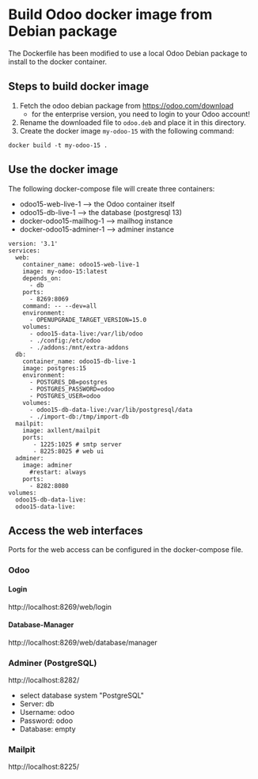 # Build Odoo docker image from Debian package

The Dockerfile has been modified to use a local Odoo Debian package to install to the docker container.

## Steps to build docker image

1. Fetch the odoo debian package from https://odoo.com/download
   * for the enterprise version, you need to login to your Odoo account!
2. Rename the downloaded file to `odoo.deb` and place it in this directory.
3. Create the docker image `my-odoo-15` with the following command:

```
docker build -t my-odoo-15 .
```

## Use the docker image

The following docker-compose file will create three containers:
* odoo15-web-live-1 --> the Odoo container itself
* odoo15-db-live-1 --> the database (postgresql 13)
* docker-odoo15-mailhog-1 --> mailhog instance
* docker-odoo15-adminer-1 --> adminer instance

```
version: '3.1'
services:
  web:
    container_name: odoo15-web-live-1
    image: my-odoo-15:latest
    depends_on:
      - db
    ports:
      - 8269:8069
    command: -- --dev=all
    environment:
      - OPENUPGRADE_TARGET_VERSION=15.0
    volumes:
      - odoo15-data-live:/var/lib/odoo
      - ./config:/etc/odoo
      - ./addons:/mnt/extra-addons
  db:
    container_name: odoo15-db-live-1
    image: postgres:15
    environment:
      - POSTGRES_DB=postgres
      - POSTGRES_PASSWORD=odoo
      - POSTGRES_USER=odoo
    volumes:
      - odoo15-db-data-live:/var/lib/postgresql/data
      - ./import-db:/tmp/import-db
  mailpit:
    image: axllent/mailpit
    ports:
       - 1225:1025 # smtp server
       - 8225:8025 # web ui
  adminer:
    image: adminer
      #restart: always
    ports:
      - 8282:8080
volumes:
  odoo15-db-data-live:
  odoo15-data-live:
```

## Access the web interfaces

Ports for the web access can be configured in the docker-compose file.

### Odoo

#### Login

http://localhost:8269/web/login

#### Database-Manager

http://localhost:8269/web/database/manager

### Adminer (PostgreSQL)

http://localhost:8282/

* select database system "PostgreSQL"
* Server: db
* Username: odoo
* Password: odoo
* Database: empty

### Mailpit

http://localhost:8225/
